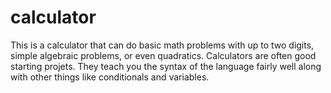 # calculator

This is a calculator that can do basic math problems with up to two digits, simple algebraic problems, or even quadratics.
Calculators are often good starting projets. They teach you the syntax of the language fairly well along with other things like conditionals and variables.
